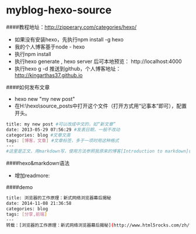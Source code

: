 myblog-hexo-source
==================

####教程地址：http://zipperary.com/categories/hexo/

* 如果没有安装hexo，先执行npm install -g hexo
* 我的个人博客基于node - hexo
* 执行npm install
* 执行hexo generate , hexo server 后可本地预览： http://localhost:4000
* 执行hexo g -d 推送到github，个人博客地址： http://kingarthas37.github.io

####如何发布文章
* hexo new "my new post"
* 在H:\hexo\source\_posts中打开这个文件（打开方式用“记事本”即可），配置开头。
```bash
title: my new post #可以改成中文的，如“新文章”
date: 2013-05-29 07:56:29 #发表日期，一般不改动
categories: blog #文章文类
tags: [博客，文章] #文章标签，多于一项时用这种格式
---
#这里是正文，用markdown写，使用方法参照我原来的博客[Introduction to markdown](http://zipperary.com/2013/05/22/introduction-to-markdown/)
```

####hexo&markdown语法
* 增加readmore: <!-- more -->

####demo
```bash
title: 浏览器的工作原理：新式网络浏览器幕后揭秘
date: 2014-11-08 21:36:58
categories: blog
tags: [分享,前端]
---
转载：[浏览器的工作原理：新式网络浏览器幕后揭秘](http://www.html5rocks.com/zh/tutorials/internals/howbrowserswork/)

```
